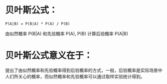# 贝叶斯公式：
`
P(A|B) = P(B|A) * P(A) / P(B)
`

由似然概率 P(B|A) 和先验概率 P(A), P(B) 计算后验概率 P(A|B)
# 贝叶斯公式意义在于：
提出了由似然概率和先验概率得到后验概率的方式，一般，后验概率是实际场景中人们所关心的概率，而似然概率和先验概率可以通过取样实验统计得到。
